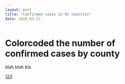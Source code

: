 ```yaml
---
layout: post
title: "Confirmed cases in US counties"
date: 2020-03-23
---
```


# Colorcoded the number of confirmed cases by county
blah blah bla


<a href="{{ site.url }}/projects/assets/US_Mar232020_countyMap.svg?sanitize=true">123</a>
